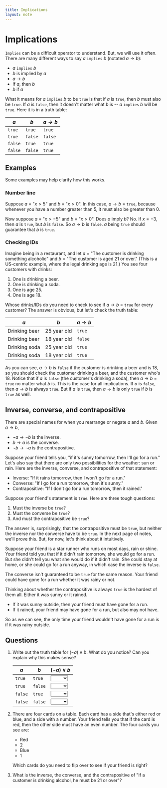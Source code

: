 ```yaml
---
title: Implications
layout: note
---
```


# Implications

`Implies` can be a difficult operator to understand. But, we will use it often. There are many different ways to say $a$ `implies` $b$ (notated $a \to b$):

* $a$ `implies` $b$
* $b$ is implied by $a$
* $a \to b$
* If $a$, then $b$
* $b$ if $a$

What it means for $a$ `implies` $b$ to be `true` is that if $a$ is `true`, then $b$ must also be `true`. If $a$ is `false`, then it doesn't matter what $b$ is -- $a$ `implies` $b$ will be `true`. Here it is in a truth table:

$a$ | $b$ | $a \to b$
--- | --- | ---------
`true` | `true` | `true`
`true` | `false` | `false`
`false` | `true` | `true`
`false` | `false` | `true`

## Examples
Some examples may help clarify how this works.

### Number line
Suppose $a$ = "$x > 5$" and $b$ = "$x > 0$". In this case, $a \to b$ = `true`, because whenever you have a number greater than 5, it must also be greater than 0.

Now suppose $a$ = "$x > -5$" and $b$ = "$x > 0$". Does $a$ imply
  $b$? No. If $x = -3$, then $a$ is `true`, but $b$ is `false`. So
  $a \to b$ is `false`. $a$ being `true` should guarantee that $b$ is `true`.

### Checking IDs

Imagine being in a restaurant, and let $a$ = "The customer is drinking something alcoholic" and $b$ = "The customer is aged 21 or over." (This is a US-centric example, where the legal drinking age is 21.) You see four customers with drinks:

1.  One is drinking a beer.
2.  One is drinking a soda.
3.  One is age 25.
4.  One is age 18.

Whose drinks/IDs do you need to check to see if $a \to b$ = `true` for every customer? The answer is obvious, but let's check the truth table:

$a$ | $b$ | $a \to b$
--- | --- | ---------
Drinking beer | 25 year old | `true`
Drinking beer | 18 year old | `false`
Drinking soda | 25 year old | `true`
Drinking soda | 18 year old | `true`

As you can see, $a \to b$ is `false` if the customer is drinking a beer and is 18, so you should check the customer drinking a beer, and the customer who's 18\. Notice that if $a$ is `false` (the customer's drinking a soda), then $a \to b$ = `true` no matter what $b$ is. This is the case for all implications. If $a$ is `false`, then $a \to b$ is always `true`. But if $a$ is `true`, then $a \to b$ is only `true` if $b$ is `true` as well.

## Inverse, converse, and contrapositive
There are special names for when you rearrange or negate $a$ and $b$. Given $a \to b$,

* $\neg a \to \neg b$ is the inverse.
* $b \to a$ is the converse.
* $\neg b \to \neg a$ is the contrapositive.

Suppose your friend tells you, "if it's sunny tomorrow, then I'll go for a run." Let's also say that there are only two possibilities for the weather: sun or rain. Here are the inverse, converse, and contrapositive of that statement:

* Inverse: "If it rains tomorrow, then I won't go for a run."
* Converse: "If I go for a run tomorrow, then it's sunny."
* Contrapositive: "If I don't go for a run tomorrow, then it rained."

Suppose your friend's statement is `true`. Here are three tough questions:

1. Must the inverse be `true`?
2. Must the converse be `true`?
3. And must the contrapositive be `true`?

The answer is, surprisingly, that the contrapositive must be `true`, but neither the inverse nor the converse have to be `true`. In the next page of notes, we'll prove this. But, for now, let's think about it intuitively.

Suppose your friend is a star runner who runs on most days, rain or shine. Your friend told you that if it didn't rain tomorrow, she would go for a run. But she didn't tell you what she would do if it didn't rain. She could stay at home, or she could go for a run anyway, in which case the inverse is `false`.

The converse isn't guaranteed to be `true` for the same reason. Your friend could have gone for a run whether it was rainy or not.

Thinking about whether the contrapositive is always `true` is the hardest of them all. Either it was sunny or it rained.

* If it was sunny outside, then your friend must have gone for a run.
* If it rained, your friend may have gone for a run, but also may not have.

So as we can see, the only time your friend wouldn't have gone for a run is if it was rainy outside.
  
## Questions


1. Write out the truth table for $(\neg a) \lor b$. What do you notice? Can you explain why this makes sense?

    $a$ | $b$ | $(\neg a) \lor b$
    --- | --- | ---------
    `true` | `true` | <select><option value=""></option><option value="True">True</option><option value="False">False</option></select>
    `true` | `false` | <select><option value=""></option><option value="True">True</option><option value="False">False</option></select>
    `false` | `true` | <select><option value=""></option><option value="True">True</option><option value="False">False</option></select>
    `false` | `false` | <select><option value=""></option><option value="True">True</option><option value="False">False</option></select>

2. There are four cards on a table. Each card has a side that's either red or blue, and a side with a number. Your friend tells you that if the card is red, then the other side must have an even number. The four cards you see are:

    *   Red
    *   2
    *   Blue
    *   1

    Which cards do you need to flip over to see if your friend is right?

3.  What is the inverse, the converse, and the contrapositive of "If a customer is drinking alcohol, he must be 21 or over"?

